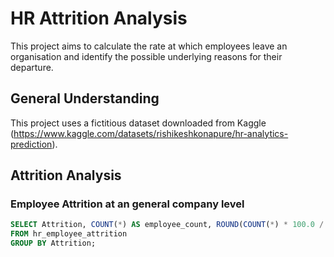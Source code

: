 # HR Attrition Analysis
This project aims to calculate the rate at which employees leave an organisation and identify the possible underlying reasons for their departure.

## General Understanding
This project uses a fictitious dataset downloaded from Kaggle (https://www.kaggle.com/datasets/rishikeshkonapure/hr-analytics-prediction). 

## Attrition Analysis
### Employee Attrition at an general company level
```sql
SELECT Attrition, COUNT(*) AS employee_count, ROUND(COUNT(*) * 100.0 / (SELECT total_employees FROM total_employees), 2) AS percentage
FROM hr_employee_attrition
GROUP BY Attrition;
```
